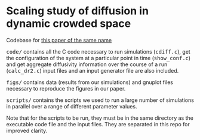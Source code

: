# Scaling study of diffusion in dynamic crowded space
Codebase for [this paper of the same name]([http://arxiv.org/abs/2011.02444])

<tt>code/</tt> contains all the C code necessary to run simulations (<tt>cdiff.c</tt>), get the configuration of the system at a particular point in time (<tt>show_conf.c</tt>) and get aggregate diffusivity information over the course of a run (<tt>calc_dr2.c</tt>) input files and an input generator file are also included.

<tt>figs/</tt> contains data (results from our simulations) and gnuplot files necessary to reproduce the figures in our paper.

<tt>scripts/</tt> contains the scripts we used to run a large number of simulations in parallel over a range of different parameter values.

Note that for the scripts to be run, they must be in the same directory as the executable code file and the input files. They are separated in this repo for improved clarity.
